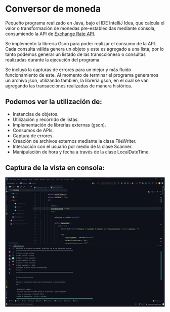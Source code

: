 <h1> Conversor de moneda </h1> 

Pequeño programa realizado en Java, bajo el IDE IntelliJ Idea, que calcula el valor o transformación de monedas 
pre-establecidas mediante consola, consumiendo la API de [Exchange Rate API](https://www.exchangerate-api.com/).

Se implemento la librería Gson para poder realizar el consumo de la API.
Cada consulta válida genera un objeto y este es agregado a una lista, por lo tanto podemos 
generar un listado de las transccioneso o consultas realizadas durante la ejecución del programa.

Se incluyó la capturas de errores para un mejor y más fluido funcionamiento de este.
Al momento de terminar el programa generamos un archivo json, utilizando también, 
la librería gson, en el cual se van agregando las transacciones realizadas de manera histórica.

## Podemos ver la utilización de: </h2>
- Instancias de objetos.
- Utilización y recorrido de listas.
- Implementación de librerías externas (gson).
- Consumos de APIs.
- Captura de errores.
- Creación de archivos externos mediante la clase FileWriter.
- Interacción con el usuario por medio de la clase Scanner.
- Manipulación de hora y fecha a través de la clase LocalDateTime.


<h2> Captura de la vista en consola: </h2>

![Imagen del conversor en consola!](src/img/conversor.jpg "Conversor trabajando en consola")


